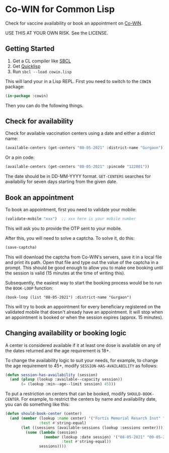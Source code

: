 # Co-WIN for Common Lisp

Check for vaccine availability or book an appointment on
[Co-WIN](https://www.cowin.gov.in/home).

USE THIS AT YOUR OWN RISK. See the LICENSE.

## Getting Started

1. Get a CL compiler like [SBCL](http://www.sbcl.org/)
2. Get [Quicklisp](https://www.quicklisp.org/beta/)
3. Run `sbcl --load cowin.lisp`

This will land your in a Lisp REPL. First you need to switch to the `COWIN`
package:

```cl
(in-package :cowin)
```

Then you can do the following things.

## Check for availability

Check for available vaccination centers using a date and either a district name:

```cl
(available-centers (get-centers "08-05-2021" :district-name "Gurgaon"))
```

Or a pin code:

```cl
(available-centers (get-centers "08-05-2021" :pincode "122001"))
```

The date should be in DD-MM-YYYY format. `GET-CENTERS` searches for availabiliy
for seven days starting from the given date.

## Book an appointment

To book an appointment, first you need to validate your mobile:

```cl
(validate-mobile "xxx")  ;; xxx here is your mobile number
```

This will ask you to provide the OTP sent to your mobile.

After this, you will need to solve a captcha. To solve it, do this:

```cl
(save-captcha)
```

This will download the captcha from Co-WIN's servers, save it in a local file
and print its path. Open that file and type out the value of the captcha in a
prompt. This should be good enough to allow you to make one booking until the
session is valid (15 minutes at the time of writing this).

Subsequently, the easiest way to start the booking process would be to run the
`BOOK-LOOP` function:

```
(book-loop (list "08-05-2021") :district-name "Gurgaon")
```

This will try to book an appointment for every beneficiary registered on the
validated mobile that doesn't already have an appointment. It will stop when an
appointment is booked or when the session expires (approx. 15 minutes).

## Changing availability or booking logic

A center is considered available if it at least one dose is available on any of
the dates returned and the age requirement is 18+.

To change the availability logic to suit your needs, for example, to change
the age requirement to 45+, modify `SESSION-HAS-AVAILABILITY` as follows:

```cl
(defun session-has-availability (session)
  (and (plusp (lookup :available--capacity session))
       (= (lookup :min--age--limit session) 45)))
```

To put a restriction on centers that can be booked, modify
`SHOULD-BOOK-CENTER`. For example, to restrict the centers by name and
availability date, you can do something like this:

```cl
(defun should-book-center (center)
  (and (member (lookup :name center) '("Fortis Memorial Resarch Inst" "Max Hospital")
               :test #'string-equal)
       (let ((sessions (available-sessions (lookup :sessions center))))
         (some (lambda (session)
                 (member (lookup :date session) '("08-05-2021" "09-05-2021")
                         :test #'string-equal))
               sessions))))
```
